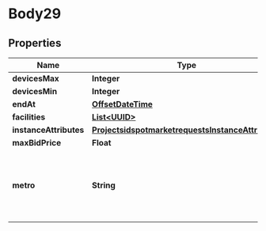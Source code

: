 
# Body29

## Properties
Name | Type | Description | Notes
------------ | ------------- | ------------- | -------------
**devicesMax** | **Integer** |  |  [optional]
**devicesMin** | **Integer** |  |  [optional]
**endAt** | [**OffsetDateTime**](OffsetDateTime.md) |  |  [optional]
**facilities** | [**List&lt;UUID&gt;**](UUID.md) |  |  [optional]
**instanceAttributes** | [**ProjectsidspotmarketrequestsInstanceAttributes**](ProjectsidspotmarketrequestsInstanceAttributes.md) |  |  [optional]
**maxBidPrice** | **Float** |  |  [optional]
**metro** | **String** | The metro ID or code the spot market request will be created in. |  [optional]



